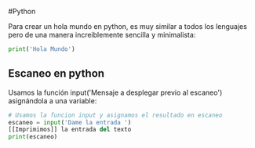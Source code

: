 #Python 

Para crear un hola mundo en python, es muy similar a todos los lenguajes pero de una manera increiblemente sencilla y minimalista:

```python
print('Hola Mundo')
```

## Escaneo en python

Usamos la función input('Mensaje a desplegar previo al escaneo') asignándola a una variable:

```python
# Usamos la funcion input y asignamos el resultado en escaneo
escaneo = input('Dame la entrada ')
[[Imprimimos]] la entrada del texto
print(escaneo)
```

